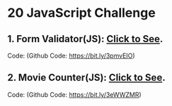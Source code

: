 # 20 JavaScript Challenge

## 1. Form Validator(JS): [Click to See](https://bit.ly/32D5ic0). 
Code: (Github Code: https://bit.ly/3pmvEIO) 

## 2. Movie Counter(JS): [Click to See](https://bit.ly/3poi8EH). 
Code: (Github Code: https://bit.ly/3eWWZMR) 
